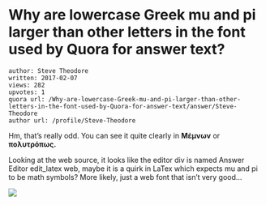 # Why are lowercase Greek mu and pi larger than other letters in the font used by Quora for answer text?

	author: Steve Theodore
	written: 2017-02-07
	views: 282
	upvotes: 1
	quora url: /Why-are-lowercase-Greek-mu-and-pi-larger-than-other-letters-in-the-font-used-by-Quora-for-answer-text/answer/Steve-Theodore
	author url: /profile/Steve-Theodore


Hm, that’s really odd. You can see it quite clearly in __Mέμνων__ or __πολυτρόπως.__ 

Looking at the web source, it looks like the editor div is named Answer Editor edit_latex web, maybe it is a quirk in LaTex which expects mu and pi to be math symbols? More likely, just a web font that isn’t very good…

![](https://qph.fs.quoracdn.net/main-qimg-a28a82d0e1a5dfc798332324cb84f977)


